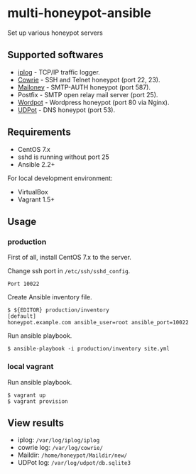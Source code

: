 # multi-honeypot-ansible

Set up various honeypot servers

## Supported softwares

* [iplog](http://freecode.com/projects/iplog) - TCP/IP traffic logger.
* [Cowrie](https://github.com/micheloosterhof/cowrie) - SSH and Telnet honeypot (port 22, 23).
* [Mailoney](https://github.com/awhitehatter/mailoney) - SMTP-AUTH honeypot (port 587).
* Postfix - SMTP open relay mail server (port 25).
* [Wordpot](https://github.com/gbrindisi/wordpot) - Wordpress honeypot (port 80 via Nginx).
* [UDPot](https://github.com/jekil/UDPot) - DNS honeypot (port 53).

## Requirements

* CentOS 7.x
 * sshd is running without port 25
* Ansible 2.2+

For local development environment:

* VirtualBox
* Vagrant 1.5+

## Usage

### production

First of all, install CentOS 7.x to the server.

Change ssh port in `/etc/ssh/sshd_config`.

    Port 10022

Create Ansible inventory file.

    $ ${EDITOR} production/inventory
    [default]
    honeypot.example.com ansible_user=root ansible_port=10022

Run ansible playbook.

    $ ansible-playbook -i production/inventory site.yml

### local vagrant

Run ansible playbook.

    $ vagrant up
    $ vagrant provision

## View results

- iplog: `/var/log/iplog/iplog`
- cowrie log: `/var/log/cowrie/`
- Maildir: `/home/honeypot/Maildir/new/`
- UDPot log: `/var/log/udpot/db.sqlite3`
